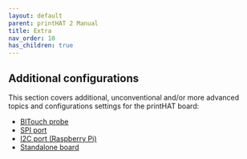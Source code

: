 ```yaml
---
layout: default
parent: printHAT 2 Manual
title: Extra
nav_order: 10
has_children: true
---
```


## Additional configurations
This section covers additional, unconventional and/or more advanced topics and configurations settings for the printHAT board:
- [BlTouch probe]()
- [SPI port]()
- [I2C port (Raspberry Pi)]()
- [Standalone board]()
